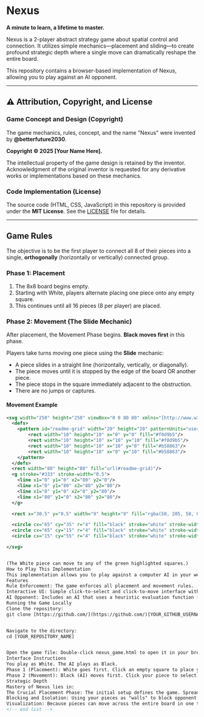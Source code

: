 # Nexus

**A minute to learn, a lifetime to master.**

Nexus is a 2-player abstract strategy game about spatial control and connection. It utilizes simple mechanics—placement and sliding—to create profound strategic depth where a single move can dramatically reshape the entire board.

This repository contains a browser-based implementation of Nexus, allowing you to play against an AI opponent.

---

## ⚠️ Attribution, Copyright, and License

### Game Concept and Design (Copyright)

The game mechanics, rules, concept, and the name "Nexus" were invented by **@betterfuture2030**.

**Copyright © 2025 [Your Name Here].**

The intellectual property of the game design is retained by the inventor. Acknowledgment of the original inventor is requested for any derivative works or implementations based on these mechanics.

### Code Implementation (License)

The source code (HTML, CSS, JavaScript) in this repository is provided under the **MIT License**. See the [LICENSE](LICENSE) file for details.

---

## Game Rules

The objective is to be the first player to connect all 8 of their pieces into a single, **orthogonally** (horizontally or vertically) connected group.

### Phase 1: Placement

1. The 8x8 board begins empty.
2. Starting with White, players alternate placing one piece onto any empty square.
3. This continues until all 16 pieces (8 per player) are placed.

### Phase 2: Movement (The Slide Mechanic)

After placement, the Movement Phase begins. **Black moves first** in this phase.

Players take turns moving one piece using the **Slide** mechanic:
* A piece slides in a straight line (horizontally, vertically, or diagonally).
* The piece moves until it is stopped by the edge of the board OR another piece.
* The piece stops in the square immediately adjacent to the obstruction.
* There are no jumps or captures.

#### Movement Example
```svg
<svg width="250" height="250" viewBox="0 0 80 80" xmlns="[http://www.w3.org/2000/svg](http://www.w3.org/2000/svg)">
  <defs>
    <pattern id="readme-grid" width="20" height="20" patternUnits="userSpaceOnUse">
        <rect width="10" height="10" x="0" y="0" fill="#f0d9b5"/>
        <rect width="10" height="10" x="10" y="10" fill="#f0d9b5"/>
        <rect width="10" height="10" x="10" y="0" fill="#b58863"/>
        <rect width="10" height="10" x="0" y="10" fill="#b58863"/>
    </pattern>
  </defs>
  <rect width="80" height="80" fill="url(#readme-grid)"/>
  <g stroke="#333" stroke-width="0.5">
    <line x1="0" y1="0" x2="80" y2="0"/>
    <line x1="0" y1="80" x2="80" y2="80"/>
    <line x1="0" y1="0" x2="0" y2="80"/>
    <line x1="80" y1="0" x2="80" y2="80"/>
  </g>

  <rect x="30.5" y="0.5" width="9" height="9" fill="rgba(50, 205, 50, 0.4)" stroke="green" stroke-width="1"/> <rect x="30.5" y="70.5" width="9" height="9" fill="rgba(50, 205, 50, 0.4)" stroke="green" stroke-width="1"/> <rect x="0.5" y="30.5" width="9" height="9" fill="rgba(50, 205, 50, 0.4)" stroke="green" stroke-width="1"/> <rect x="50.5" y="30.5" width="9" height="9" fill="rgba(50, 205, 50, 0.4)" stroke="green" stroke-width="1"/> <rect x="0.5" y="0.5" width="9" height="9" fill="rgba(50, 205, 50, 0.4)" stroke="green" stroke-width="1"/> <rect x="60.5" y="60.5" width="9" height="9" fill="rgba(50, 205, 50, 0.4)" stroke="green" stroke-width="1"/> <rect x="10.5" y="50.5" width="9" height="9" fill="rgba(50, 205, 50, 0.4)" stroke="green" stroke-width="1"/> <rect x="50.5" y="10.5" width="9" height="9" fill="rgba(50, 205, 50, 0.4)" stroke="green" stroke-width="1"/> <circle cx="35" cy="35" r="4" fill="white" stroke="black" stroke-width="0.5"/>

  <circle cx="65" cy="35" r="4" fill="black" stroke="white" stroke-width="0.5"/>
  <circle cx="65" cy="15" r="4" fill="black" stroke="white" stroke-width="0.5"/>
  <circle cx="15" cy="55" r="4" fill="black" stroke="white" stroke-width="0.5"/>

</svg>


(The White piece can move to any of the green highlighted squares.)
How to Play This Implementation
This implementation allows you to play against a computer AI in your web browser.
Features
Rule Enforcement: The game enforces all placement and movement rules.
Interactive UI: Simple click-to-select and click-to-move interface with highlights.
AI Opponent: Includes an AI that uses a heuristic evaluation function (focusing on maximizing group size and minimizing the area the pieces occupy) to make strategic moves.
Running the Game Locally
Clone the repository:
git clone [https://github.com/](https://github.com/)[YOUR_GITHUB_USERNAME/YOUR_REPOSITORY_NAME].git


Navigate to the directory:
cd [YOUR_REPOSITORY_NAME]


Open the game file: Double-click nexus_game.html to open it in your browser.
Interface Instructions
You play as White. The AI plays as Black.
Phase 1 (Placement): White goes first. Click an empty square to place your piece.
Phase 2 (Movement): Black (AI) moves first. Click your piece to select it, then click a highlighted square to slide it.
Strategic Depth
Mastery of Nexus lies in:
The Crucial Placement Phase: The initial setup defines the game. Spreading out controls movement lanes; placing close together allows for faster connection but easier blocking.
Blocking and Isolation: Using your pieces as "walls" to block opponent slides and isolate their pieces is key.
Visualization: Because pieces can move across the entire board in one turn, players must visualize the cascading effects of the slide mechanic.
<!-- end list -->

